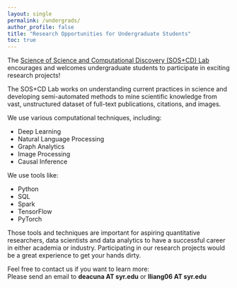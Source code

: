 ```yaml
---
layout: single
permalink: /undergrads/
author_profile: false
title: "Research Opportunities for Undergraduate Students"
toc: true
---  
```

  
The [Science of Science and Computational Discovery (SOS+CD) Lab](https://scienceofscience.org) encourages and welcomes undergraduate students to participate in  exciting research projects!

The SOS+CD Lab works on understanding current practices in science and developing semi-automated methods to mine scientific knowledge from vast, unstructured dataset of full-text publications, citations, and images.   

We use various computational techniques, including:
- Deep Learning 
- Natural Language Processing
- Graph Analytics 
- Image Processing
- Causal Inference 

We use tools like:  
- Python
- SQL
- Spark
- TensorFlow
- PyTorch

Those tools and techniques are important for aspiring quantitative researchers, data scientists and data analytics to have a successful career in either academia or industry.  Participating in our research projects would be a great experience to get your hands dirty.

Feel free to contact us if you want to learn more:  
Please send an email to **deacuna AT syr.edu** or **lliang06 AT syr.edu**

